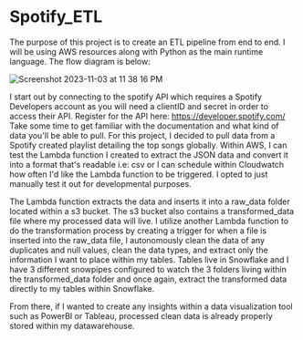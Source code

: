 # Spotify_ETL 

The purpose of this project is to create an ETL pipeline from end to end. I will be using AWS resources along with Python as the main runtime language. 
The flow diagram is below:

![Screenshot 2023-11-03 at 11 38 16 PM](https://github.com/wliu123/spotify_etl/assets/59156681/bf574254-9b36-4720-8dd3-3fb431c21001)

I start out by connecting to the spotify API which requires a Spotify Developers account as you will need a clientID and secret in order to access their API. Register for the API here: https://developer.spotify.com/
Take some time to get familiar with the documentation and what kind of data you'll be able to pull. For this project, I decided to pull data from a Spotify created playlist detailing the top songs globally. Within AWS, I can test
the Lambda function I created to extract the JSON data and convert it into a format that's readable i.e: csv or I can schedule within Cloudwatch how often I'd like the Lambda function to be triggered. I opted to just manually test it out
for developmental purposes. 

The Lambda function extracts the data and inserts it into a raw_data folder located within a s3 bucket. The s3 bucket also contains a transformed_data file where my processed data will live. I utilize another Lambda function to do the
transformation process by creating a trigger for when a file is inserted into the raw_data file, I autonomously clean the data of any duplicates and null values, clean the data types, and extract only the information I want to place within my
tables. Tables live in Snowflake and I have 3 different snowpipes configured to watch the 3 folders living within the transformed_data folder and once again, extract the transformed data directly to my tables within Snowflake.

From there, if I wanted to create any insights within a data visualization tool such as PowerBI or Tableau, processed clean data is already properly stored within my datawarehouse.
